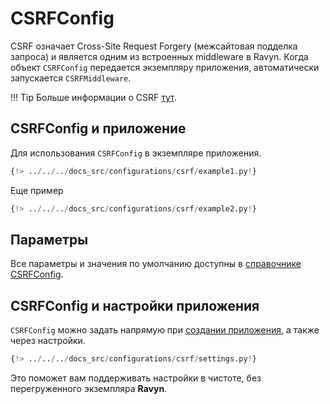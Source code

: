 # CSRFConfig

CSRF означает Cross-Site Request Forgery (межсайтовая подделка запроса) и является одним из встроенных
middleware в Ravyn. Когда объект `CSRFConfig` передается экземпляру приложения, автоматически запускается
`CSRFMiddleware`.

!!! Tip
    Больше информации о CSRF
    <a href="https://owasp.org/www-community/attacks/csrf" target='_blank'>тут</a>.

## CSRFConfig и приложение

Для использования `CSRFConfig` в экземпляре приложения.

```python hl_lines="4-5 8"
{!> ../../../docs_src/configurations/csrf/example1.py!}
```

Еще пример

```python hl_lines="4 7"
{!> ../../../docs_src/configurations/csrf/example2.py!}
```

## Параметры

Все параметры и значения по умолчанию доступны в [справочнике CSRFConfig](../references/configurations/csrf.md).

## CSRFConfig и настройки приложения

`CSRFConfig` можно задать напрямую при [создании приложения](#csrfconfig-and-application), а также через настройки.

```python
{!> ../../../docs_src/configurations/csrf/settings.py!}
```

Это поможет вам поддерживать настройки в чистоте, без перегруженного экземпляра **Ravyn**.
